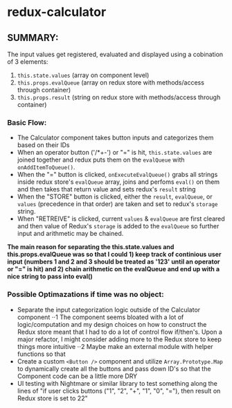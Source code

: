 # redux-calculator

## SUMMARY: 

The input values get registered, evaluated and displayed using a cobination of 3 elements:
1. `this.state.values` (array on component level)
2. `this.props.evalQueue` (array on redux store with methods/access through container)
3. `this.props.result` (string on redux store with methods/access through container)

### Basic Flow: 
- The Calculator component takes button inputs and categorizes them based on their IDs
- When an operator button ('/*+-') or "=" is hit, `this.state.values` are joined together and redux puts them on the `evalQueue` with `onAddItemToQueue()`.
- When the "=" button is clicked, `onExecuteEvalQueue()` grabs all strings inside redux store's `evalQueue` array, joins and perfoms `eval()` on them and then takes that return value and sets redux's `result` string
- When the "STORE" button is clicked, either the `result`, `evalQueue`, or `values` (precedence in that order) are taken and set to redux's `storage` string.
- When "RETREIVE" is clicked, current `values` & `evalQueue` are first cleared and then value of Redux's `storage` is added to the `evalQueue` so further input and arithmetic may be chained.

**The main reason for separating the this.state.values and this.props.evalQueue was so that I could 1) keep track of continious user input (numbers 1 and 2 and 3 should be treated as '123' until an operator or "=" is hit) and 2) chain arithmetic on the evalQueue and end up with a nice string to pass into eval()**


### Possible Optimazations if time was no object: 
- Separate the input categorization logic outside of the Calculator component
⋅⋅1 The component seems bloated with a lot of logic/computation and my design choices on how to construct the Redux store meant that I had to do a lot of control flow if/then's. Upon a major refactor, I might consider adding more to the Redux store to keep things more intuitive
⋅⋅2 Maybe make an external module with helper functions so that 
- Create a custom `<Button />` component and utilize `Array.Prototype.Map` to dynamically create all the buttons and pass down ID's so that the Component code can be a little more DRY
- UI testing with Nightmare or similar library to test something along the lines of "if user clicks buttons ("1", "2", "+", "1", "0", "="), then result on Redux store is set to 22" 
